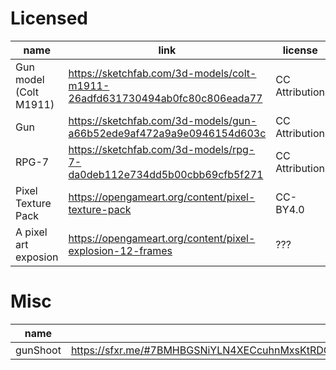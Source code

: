 # Licensed

| name                   | link                                                                        | license        |
| ---------------------- | --------------------------------------------------------------------------- | -------------- |
| Gun model (Colt M1911) | https://sketchfab.com/3d-models/colt-m1911-26adfd631730494ab0fc80c806eada77 | CC Attribution |
| Gun                    | https://sketchfab.com/3d-models/gun-a66b52ede9af472a9a9e0946154d603c        | CC Attribution |
| RPG-7                  | https://sketchfab.com/3d-models/rpg-7-da0deb112e734dd5b00cbb69cfb5f271      | CC Attribution |
| Pixel Texture Pack     | https://opengameart.org/content/pixel-texture-pack                          | CC-BY4.0       |
| A pixel art exposion   | https://opengameart.org/content/pixel-explosion-12-frames                   | ???            |

# Misc

| name     | link                                                                                                                                       |
| -------- | ------------------------------------------------------------------------------------------------------------------------------------------ |
| gunShoot | https://sfxr.me/#7BMHBGSNiYLN4XECcuhnMxsKtRDCk3PwSwx2gLfRBMYFRvrtykUcVZogWW2VLhJQhQmMiUZ7F84DagitFF4QLUFv2QAWASzCG6EPrVskxeW9nLQ8tWByy9H4G |
